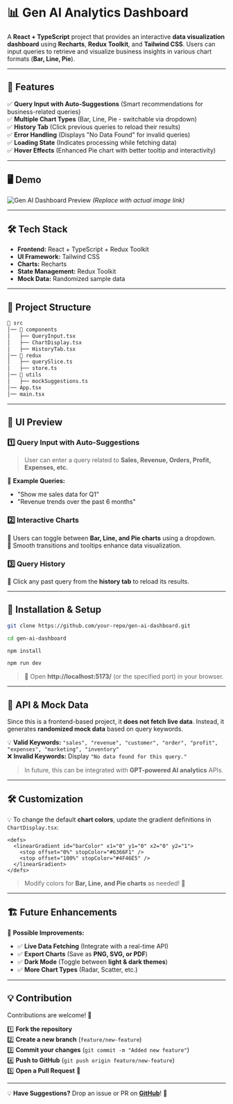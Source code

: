 # 📊 Gen AI Analytics Dashboard  

A **React + TypeScript** project that provides an interactive **data visualization dashboard** using **Recharts**, **Redux Toolkit**, and **Tailwind CSS**. Users can input queries to retrieve and visualize business insights in various chart formats (**Bar, Line, Pie**).  

---

## 🚀 Features  

✅ **Query Input with Auto-Suggestions** (Smart recommendations for business-related queries)  
✅ **Multiple Chart Types** (Bar, Line, Pie - switchable via dropdown)  
✅ **History Tab** (Click previous queries to reload their results)  
✅ **Error Handling** (Displays "No Data Found" for invalid queries)  
✅ **Loading State** (Indicates processing while fetching data)  
✅ **Hover Effects** (Enhanced Pie chart with better tooltip and interactivity)  

---

## 🖥️ Demo  

![Gen AI Dashboard Preview](https://your-demo-image-url.com) *(Replace with actual image link)*  

---

## 🛠️ Tech Stack  

- **Frontend:** React + TypeScript + Redux Toolkit  
- **UI Framework:** Tailwind CSS  
- **Charts:** Recharts  
- **State Management:** Redux Toolkit  
- **Mock Data:** Randomized sample data  

---

## 📂 Project Structure  

```bash
📂 src
│── 📁 components  
│   ├── QueryInput.tsx    
│   ├── ChartDisplay.tsx   
│   ├── HistoryTab.tsx   
│── 📁 redux  
│   ├── querySlice.ts     
│   ├── store.ts   
│── 📁 utils  
│   ├── mockSuggestions.ts  
│── App.tsx
│── main.tsx   
```

---

## 🎨 UI Preview  

### **1️⃣ Query Input with Auto-Suggestions**  
> User can enter a query related to **Sales, Revenue, Orders, Profit, Expenses, etc.**  

🔹 **Example Queries:**  
- "Show me sales data for Q1"  
- "Revenue trends over the past 6 months"  

### **2️⃣ Interactive Charts**  
🔹 Users can toggle between **Bar, Line, and Pie charts** using a dropdown.  
🔹 Smooth transitions and tooltips enhance data visualization.  

### **3️⃣ Query History**  
🔹 Click any past query from the **history tab** to reload its results.  

---

## 🔧 Installation & Setup  

```sh
git clone https://github.com/your-repo/gen-ai-dashboard.git

cd gen-ai-dashboard

npm install

npm run dev
```

> 🚀 Open **http://localhost:5173/** (or the specified port) in your browser.  

---

## 🔄 API & Mock Data  

Since this is a frontend-based project, it **does not fetch live data**. Instead, it generates **randomized mock data** based on query keywords.  

💡 **Valid Keywords:** `"sales", "revenue", "customer", "order", "profit", "expenses", "marketing", "inventory"`  
❌ **Invalid Keywords:** Display `"No data found for this query."`  

> In future, this can be integrated with **GPT-powered AI analytics** APIs.  

---

## 🛠️ Customization  

💡 To change the default **chart colors**, update the gradient definitions in `ChartDisplay.tsx`:  
```tsx
<defs>
  <linearGradient id="barColor" x1="0" y1="0" x2="0" y2="1">
    <stop offset="0%" stopColor="#6366F1" />
    <stop offset="100%" stopColor="#4F46E5" />
  </linearGradient>
</defs>
```
> Modify colors for **Bar, Line, and Pie charts** as needed! 🎨  

---

## 🏗️ Future Enhancements  

🚀 **Possible Improvements:**  
- ✅ **Live Data Fetching** (Integrate with a real-time API)  
- ✅ **Export Charts** (Save as **PNG, SVG, or PDF**)  
- ✅ **Dark Mode** (Toggle between **light & dark themes**)  
- ✅ **More Chart Types** (Radar, Scatter, etc.)  

---

## 💡 Contribution  

Contributions are welcome! 🎉  

1️⃣ **Fork the repository**  
2️⃣ **Create a new branch** (`feature/new-feature`)  
3️⃣ **Commit your changes** (`git commit -m "Added new feature"`)  
4️⃣ **Push to GitHub** (`git push origin feature/new-feature`)  
5️⃣ **Open a Pull Request** 🚀  

---


💡 **Have Suggestions?** Drop an issue or PR on **[GitHub](https://github.com/your-repo/gen-ai-dashboard)**! 🚀